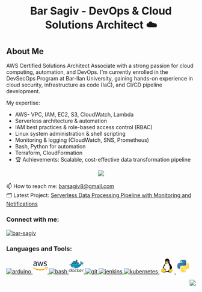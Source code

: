 <h1 align="center">Bar Sagiv - DevOps & Cloud Solutions Architect ☁️</h1>

## About Me
 AWS Certified Solutions Architect Associate with a strong passion for cloud computing, automation, and DevOps. I'm currently enrolled in the DevSecOps Program at Bar-Ilan University, gaining hands-on experience in cloud security, infrastructure as code (IaC), and CI/CD pipeline development.

My expertise: 
- AWS- VPC, IAM, EC2, S3, CloudWatch, Lambda
- Serverless architecture & automation
- IAM best practices & role-based access control (RBAC)
- Linux system administration & shell scripting
- Monitoring & logging (CloudWatch, SNS, Prometheus)
- Bash, Python for automation
- Terraform, CloudFormation
- 🏆 Achievements: Scalable, cost-effective data transformation pipeline

<p align="center">
  <img src="https://github.com/user-attachments/assets/9b9b6b9e-e7c3-439e-9274-ff4eb7a7aa66" width="400">
</p>

📫 How to reach me: barsagiv8@gmail.com  
🗂️ Latest Project: [Serverless Data Processing Pipeline with Monitoring and Notifications](https://github.com/BarSagiv/AWS-Lambda-S3-Processing.git)  

<h3 align="left">Connect with me:</h3>
<p align="left">
<a href="https://linkedin.com/in/bar-sagiv" target="blank"><img align="center" src="https://raw.githubusercontent.com/rahuldkjain/github-profile-readme-generator/master/src/images/icons/Social/linked-in-alt.svg" alt="bar-sagiv" height="30" width="40" /></a>
</p>

<h3 align="left">Languages and Tools:</h3>
<p align="left"> <a href="https://www.arduino.cc/" target="_blank" rel="noreferrer"> <img src="https://cdn.worldvectorlogo.com/logos/arduino-1.svg" alt="arduino" width="40" height="40"/> </a> <a href="https://aws.amazon.com" target="_blank" rel="noreferrer"> <img src="https://raw.githubusercontent.com/devicons/devicon/master/icons/amazonwebservices/amazonwebservices-original-wordmark.svg" alt="aws" width="40" height="40"/> </a> <a href="https://www.gnu.org/software/bash/" target="_blank" rel="noreferrer"> <img src="https://www.vectorlogo.zone/logos/gnu_bash/gnu_bash-icon.svg" alt="bash" width="40" height="40"/> </a> <a href="https://www.docker.com/" target="_blank" rel="noreferrer"> <img src="https://raw.githubusercontent.com/devicons/devicon/master/icons/docker/docker-original-wordmark.svg" alt="docker" width="40" height="40"/> </a> <a href="https://git-scm.com/" target="_blank" rel="noreferrer"> <img src="https://www.vectorlogo.zone/logos/git-scm/git-scm-icon.svg" alt="git" width="40" height="40"/> </a> <a href="https://www.jenkins.io" target="_blank" rel="noreferrer"> <img src="https://www.vectorlogo.zone/logos/jenkins/jenkins-icon.svg" alt="jenkins" width="40" height="40"/> </a> <a href="https://kubernetes.io" target="_blank" rel="noreferrer"> <img src="https://www.vectorlogo.zone/logos/kubernetes/kubernetes-icon.svg" alt="kubernetes" width="40" height="40"/> </a> <a href="https://www.linux.org/" target="_blank" rel="noreferrer"> <img src="https://raw.githubusercontent.com/devicons/devicon/master/icons/linux/linux-original.svg" alt="linux" width="40" height="40"/> </a> <a href="https://www.python.org" target="_blank" rel="noreferrer"> <img src="https://raw.githubusercontent.com/devicons/devicon/master/icons/python/python-original.svg" alt="python" width="40" height="40"/> </a> </p>
<p align="right">
  <img src="https://github.com/user-attachments/assets/c109e242-3697-44bf-b37b-7cf5ab9b1421" width="250">
</p>
